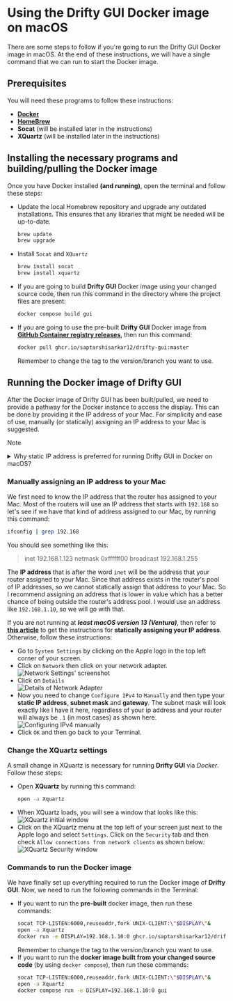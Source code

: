 # Using the Drifty GUI Docker image on macOS

There are some steps to follow if you're going to run the Drifty GUI Docker image in macOS. At the end of these instructions, we will have a single command that we can run to start the Docker image.

## Prerequisites

You will need these programs to follow these instructions:
- [**Docker**](https://docs.docker.com/desktop/install/mac-install)
- [**HomeBrew**](https://brew.sh/)
- **Socat** (will be installed later in the instructions)
- **XQuartz** (will be installed later in the instructions)

## Installing the necessary programs and building/pulling the Docker image

Once you have Docker installed **(and running)**, open the terminal and follow these steps:

- Update the local Homebrew repository and upgrade any outdated installations. This ensures that any libraries that might be needed will be up-to-date.
  ```bash
  brew update
  brew upgrade
  ```
- Install `Socat` and `XQuartz`
  ```bash
  brew install socat
  brew install xquartz
  ```
- If you are going to build **Drifty GUI** Docker image using your changed source code, then run this command in the directory where the project files are present:
  ```bash
  docker compose build gui
  ```
- If you are going to use the pre-built **Drifty GUI** Docker image from [**GitHub Container registry releases**](https://ghcr.io/saptarshisarkar12/drifty-gui), then run this command:
  ```bash
  docker pull ghcr.io/saptarshisarkar12/drifty-gui:master
  ```
  Remember to change the tag to the version/branch you want to use.

## Running the Docker image of Drifty GUI

After the Docker image of Drifty GUI has been built/pulled, we need to provide a pathway for the Docker instance to access the display. This can be done by providing it the IP address of your Mac. For simplicity and ease of use, manually (or statically) assigning an IP address to your Mac is suggested.

> [!NOTE]
> <details>
> <summary>
> Why static IP address is preferred for running Drifty GUI in Docker on macOS?
> </summary>
> Now that the image is built/pulled, we need to talk about how the GUI itself is going to be shown on your desktop. The only real relevant issue here pertains to your local IP address assigned to your network interface card on your Mac. You see, in a Linux environment (which macOS is modeled after), programs that run in the Terminal do not have direct access to your graphical environment (Graphical User Interface), so we are going to have to provide the Docker instance with a pathway to access the GUI and that has to be done by telling it what your local IP address is.
>
> On most home networks, the typical setup is to have a router where your computer is connected to the LAN (Local Area network) side of the router either via Wi-Fi or an Ethernet cable. And most people just make that connection, find that they can access the Internet and don't look back.
>
> We, however, need to look back...
>
> Routers use a service called DHCP (Dynamic Host Control Protocol) which uses a reserved pool of IP addresses. If any device connects to your network and when it is set up to use DHCP (which is always the default), it will send out a broadcast packet onto your network asking for an IP address. Your router will see that request, then it will take out an IP address from its pool, and it will give it to your device so that your device can talk on your network, access the Internet, etc.
> 
> DHCP services are also designed to make that assigned IP address expire after some time (usually three days). In case a device that was on the network is no longer on the network, it can pull that IP address back and put it into the pool so that it doesn't run out of IP addresses. This means that it is possible your local IP address might change in a short period of time. We cannot build a command to run Drifty when your IP address is changing because docker needs to send the graphics to a known IP address.
> 
> There are usually two generic ways to refer to your local ip address in a linux or Windows environment. The first way is to simply use the word `localhost` and the second way is to use the default home IP address of `127.0.0.1`. Unfortunately, neither of those generics will work in this case, so we have to give the command the exact IP address of your Mac.
> </details>

### Manually assigning an IP address to your Mac

We first need to know the IP address that the router has assigned to your Mac. Most of the routers will use an IP address that starts with `192.168` so let's see if we have that kind of address assigned to our Mac, by running this command:
```bash
ifconfig | grep 192.168
```
You should see something like this:
> inet 192.168.1.123 netmask 0xffffff00 broadcast 192.168.1.255

The **IP address** that is after the word `inet` will be the address that your router assigned to your Mac. Since that address exists in the router's pool of IP addresses, so we cannot statically assign that address to your Mac. So I recommend assigning an address that is lower in value which has a better chance of being outside the router's address pool. I would use an address like `192.168.1.10`, so we will go with that.

If you are not running at **_least macOS version 13 (Ventura)_**, then refer to [**this article**](https://www.macinstruct.com/tutorials/how-to-set-a-static-ip-address-on-a-mac/) to get the instructions for **statically assigning your IP address**. Otherwise, follow these instructions:

- Go to `System Settings` by clicking on the Apple logo in the top left corner of your screen.
- Click on `Network` then click on your network adapter.
  ![Network Settings' screenshot](https://github.com/user-attachments/assets/f2f54273-1bf4-4286-bc56-88991eb4df84)
- Click on `Details`   
  ![Details of Network Adapter](https://github.com/user-attachments/assets/d3a43e3f-616d-4286-a527-d1bc2ecbb207)
- Now you need to change `Configure IPv4` to `Manually` and then type your **static IP address**, **subnet mask** and **gateway**. The subnet mask will look exactly like I have it here, regardless of your ip address and your router will always be `.1` (in most cases) as shown here.   
  ![Configuring IPv4 manually](https://github.com/user-attachments/assets/c7358318-fb90-4554-86c2-6629d7c9476a)
- Click `OK` and then go back to your Terminal.

### Change the XQuartz settings

A small change in XQuartz is necessary for running **Drifty GUI** via _Docker_. Follow these steps:

- Open **XQuartz** by running this command:
  ```bash
  open -a Xquartz
  ```
- When XQuartz loads, you will see a window that looks like this:
  ![XQuartz initial window](https://github.com/user-attachments/assets/762bacba-7770-4590-8396-93c9bc31ace3)
- Click on the XQuartz menu at the top left of your screen just next to the Apple logo and select `Settings`. Click on the `Security` tab and then check `Allow connections from network clients` as shown below:
  ![XQuartz Security window](https://github.com/user-attachments/assets/43fba116-030e-47bf-b5a1-17d09dd64e31)

### Commands to run the Docker image

We have finally set up everything required to run the Docker image of **Drifty GUI**. Now, we need to run the following commands in the Terminal:

- If you want to run the **pre-built** docker image, then run these commands:
  ```bash
  socat TCP-LISTEN:6000,reuseaddr,fork UNIX-CLIENT:\"$DISPLAY\"&
  open -a Xquartz
  docker run -e DISPLAY=192.168.1.10:0 ghcr.io/saptarshisarkar12/drifty-gui:master
  ```
  Remember to change the tag to the version/branch you want to use.
- If you want to run the **docker image built from your changed source code** (by using `docker compose`), then run these commands:
  ```bash
  socat TCP-LISTEN:6000,reuseaddr,fork UNIX-CLIENT:\"$DISPLAY\"&
  open -a Xquartz
  docker compose run -e DISPLAY=192.168.1.10:0 gui
  ```
